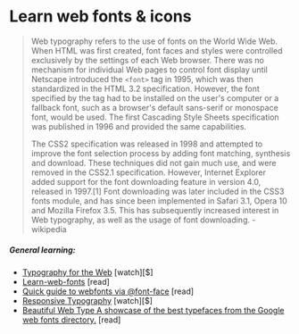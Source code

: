 # Learn web fonts & icons

> Web typography refers to the use of fonts on the World Wide Web. When HTML was first created, font faces and styles were controlled exclusively by the settings of each Web browser. There was no mechanism for individual Web pages to control font display until Netscape introduced the `<font>` tag in 1995, which was then standardized in the HTML 3.2 specification. However, the font specified by the tag had to be installed on the user's computer or a fallback font, such as a browser's default sans-serif or monospace font, would be used. The first Cascading Style Sheets specification was published in 1996 and provided the same capabilities.
>
> The CSS2 specification was released in 1998 and attempted to improve the font selection process by adding font matching, synthesis and download. These techniques did not gain much use, and were removed in the CSS2.1 specification. However, Internet Explorer added support for the font downloading feature in version 4.0, released in 1997.[1] Font downloading was later included in the CSS3 fonts module, and has since been implemented in Safari 3.1, Opera 10 and Mozilla Firefox 3.5. This has subsequently increased interest in Web typography, as well as the usage of font downloading. - wikipedia

##### General learning:

-   [Typography for the Web](http://www.pluralsight.com/courses/typography-for-web-1790) [watch][$]
-   [Learn-web-fonts](http://zoerooney.com/learn-web-fonts/) [read]
-   [Quick guide to webfonts via @font-face](http://www.html5rocks.com/en/tutorials/webfonts/quick/) [read]
-   [Responsive Typography](https://frontendmasters.com/courses/responsive-typography/) [watch][$]
-   [Beautiful Web Type A showcase of the best typefaces from the Google web fonts directory.](http://hellohappy.org/beautiful-web-type/) [read]

